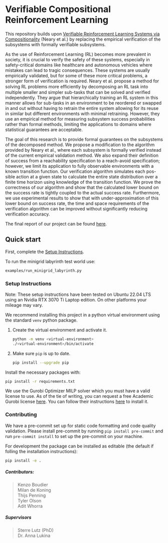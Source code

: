 # Verifiable Compositional Reinforcement Learning

This repository builds upon [Verifiable Reinforcement Learning Systems via Compositionality](https://arxiv.org/abs/2309.06420) (Neary et al.) by replacing the empirical verification of the subsystems with formally verifiable subsystems.

As the use of Reinforcement Learning (RL) becomes more prevalent in society, it is crucial to verify the safety of these systems, especially in safety-critical domains like healthcare and autonomous vehicles where mistakes can lead to tragic consequences. These systems are usually empirically validated, but for some of these more critical problems, a stronger form of verification is required. Neary et al. propose a method for solving RL problems more eﬀiciently by decomposing an RL task into multiple smaller and simpler sub-tasks that can be solved and verified independently. They argue that hierarchically training an RL system in this manner allows for sub-tasks in an environment to be reordered or swapped in and out without having to retrain the entire system allowing for its reuse in similar but different environments with minimal retraining. However, they use an empirical method for measuring subsystem success probabilities rather than formal methods, limiting the applications to domains where statistical guarantees are acceptable.

The goal of this research is to provide formal guarantees on the subsystems of the decomposed method. We propose a modification to the algorithm provided by Neary et al., where each subsystem is formally verified instead of the current empirical validation method. We also expand their definition of success from a reachability specification to a reach-avoid specification; however, we limit its application to fully observable environments with a known transition function. Our verification algorithm simulates each pos- sible action at a given state to calculate the entire state distribution over a finite time horizon using knowledge of the transition function. We prove the correctness of our algorithm and show that the calculated lower bound on the success rate is tightly coupled to the actual success rate. Furthermore, we use experimental results to show that with under-approximation of this lower bound on success rate, the time and space requirements of the verification algorithm can be improved without significantly reducing verification accuracy.

The final report of our project can be found [here](https://drive.google.com/file/d/1X_vHpSyG6YaZBX4wLncKG7x1mB0Ge0j9/view?usp=sharing).

## Quick start
First, complete the [Setup Instructions](#setup-instructions).

To run the minigrid labyrinth test world use:
```bash
examples/run_minigrid_labyrinth.py
```

### Setup Instructions
Note: These setup instructions have been tested on Ubuntu 22.04 LTS using an
Nvidia RTX 3070 Ti Laptop edition. On other platforms your mileage may vary.

We recommend installing this project in a python virtual environment using the
standard `venv` python package.
1. Create the virtual environment and activate it.
    ```bash
    python -m venv <virtual-environment>
    ./<virtual-environment>/bin/activate
    ```
1. Make sure `pip` is up to date.
    ```bash
    pip install --upgrade pip
    ```

Install the necessary packages with:
```bash
pip install -r requirements.txt
```

We use the Gurobi Optimizer MILP solver which you must have a valid license to use.
As of the tie of writing, you can request a free Academic Gurobi license [here](https://www.gurobi.com/downloads/end-user-license-agreement-academic/).
You can follow their instructions [here](https://support.gurobi.com/hc/en-us/articles/14799677517585-Getting-Started-with-Gurobi-Optimizer)
to install it.


### Contributing
We have a pre-commit set up for static code formatting and code quality
validation. Please install pre-commit by running `pip install pre-commit` and
run `pre-commit install` to set up the pre-commit on your machine.

For development the package can be installed as editable (the default if folling the installation instructions):
```bash
pip install -e .
```


##### Contributors:
> Kenzo Boudier \
  Milan de Koning \
  Thijs Penning \
  Tyler Olson \
  Adit Whorra

##### Supervisors
> Sterre Lutz (PhD) \
  Dr. Anna Lukina


